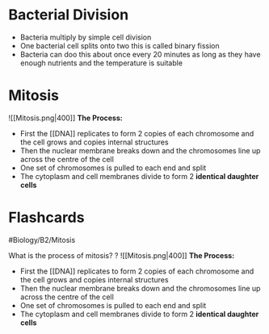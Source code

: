 # Bacterial Division
- Bacteria multiply by simple cell division
- One bacterial cell splits onto two this is called binary fission
- Bacteria can doo this about once every 20 minutes as long as they have enough nutrients and the temperature is suitable

# Mitosis
![[Mitosis.png|400]]
**The Process:**
- First the [[DNA]] replicates to form 2 copies of each chromosome and the cell grows and copies internal structures
- Then the nuclear membrane breaks down and the chromosomes line up across the centre of the cell
- One set of chromosomes is pulled to each end and split
- The cytoplasm and cell membranes divide to form 2 **identical daughter cells**

# Flashcards

#Biology/B2/Mitosis

What is the process of mitosis?
?
![[Mitosis.png|400]]
**The Process:**
- First the [[DNA]] replicates to form 2 copies of each chromosome and the cell grows and copies internal structures
- Then the nuclear membrane breaks down and the chromosomes line up across the centre of the cell
- One set of chromosomes is pulled to each end and split
- The cytoplasm and cell membranes divide to form 2 **identical daughter cells** 